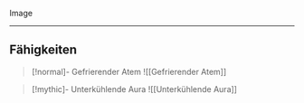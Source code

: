 Image

---

## Fähigkeiten

> [!normal]- Gefrierender Atem
> ![[Gefrierender Atem]]

> [!mythic]- Unterkühlende Aura
> ![[Unterkühlende Aura]]